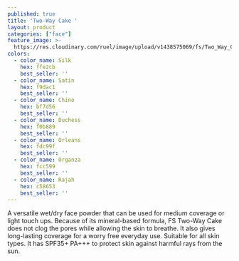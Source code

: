 ```yaml
---
published: true
title: 'Two-Way Cake '
layout: product
categories: ["face"]
feature_image: >-
  https://res.cloudinary.com/ruel/image/upload/v1438575069/fs/Two_Way_Cake_PB186363.jpg
colors:
  - color_name: Silk
    hex: ffe2cb
    best_seller: ''
  - color_name: Satin
    hex: f9dac1
    best_seller: ''
  - color_name: Chino
    hex: bf7d56
    best_seller: ''
  - color_name: Duchess
    hex: f0b889
    best_seller: ''
  - color_name: Orleans
    hex: fdc99f
    best_seller: ''
  - color_name: Organza
    hex: fcc599
    best_seller: ''
  - color_name: Rajah
    hex: c58653
    best_seller: ''
---
```

A versatile wet/dry face powder that can be used for medium coverage or light touch ups. Because of its mineral-based formula, FS Two-Way Cake does not clog the pores while allowing the skin to breathe. It also gives long-lasting coverage for a worry free everyday use. Suitable for all skin types. It has SPF35+ PA+++ to protect skin against harmful rays from the sun.
